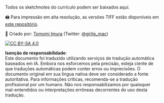 Todos os sketchnotes do currículo podem ser baixados aqui.

🖨 Para impressão em alta resolução, as versões TIFF estão disponíveis em [este repositório](https://github.com/girliemac/a-picture-is-worth-a-1000-words/tree/main/ml/tiff).

🎨 Criado por: [Tomomi Imura](https://github.com/girliemac) (Twitter: [@girlie_mac](https://twitter.com/girlie_mac))

[![CC BY-SA 4.0](https://img.shields.io/badge/License-CC%20BY--SA%204.0-lightgrey.svg)](https://creativecommons.org/licenses/by-sa/4.0/)

**Isenção de responsabilidade**:  
Este documento foi traduzido utilizando serviços de tradução automática baseados em IA. Embora nos esforcemos pela precisão, esteja ciente de que traduções automáticas podem conter erros ou imprecisões. O documento original em sua língua nativa deve ser considerado a fonte autoritativa. Para informações críticas, recomenda-se a tradução profissional por um humano. Não nos responsabilizamos por quaisquer mal-entendidos ou interpretações errôneas decorrentes do uso desta tradução.